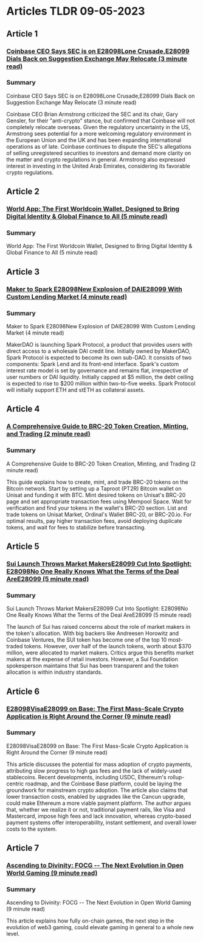 # Articles TLDR  09-05-2023

## Article 1
### [Coinbase CEO Says SEC is on E28098Lone Crusade,E28099 Dials Back on Suggestion Exchange May Relocate (3 minute read)](https://tldr.tech)
### Summary 
 Coinbase CEO Says SEC is on E28098Lone Crusade,E28099 Dials Back on Suggestion Exchange May Relocate (3 minute read)

Coinbase CEO Brian Armstrong criticized the SEC and its chair, Gary Gensler, for their "anti-crypto" stance, but confirmed that Coinbase will not completely relocate overseas. Given the regulatory uncertainty in the US, Armstrong sees potential for a more welcoming regulatory environment in the European Union and the UK and has been expanding international operations as of late. Coinbase continues to dispute the SEC's allegations of selling unregistered securities to investors and demand more clarity on the matter and crypto regulations in general. Armstrong also expressed interest in investing in the United Arab Emirates, considering its favorable crypto regulations.

## Article 2
### [World App: The First Worldcoin Wallet, Designed to Bring Digital Identity & Global Finance to All (5 minute read)](https://tldr.tech)
### Summary 
 World App: The First Worldcoin Wallet, Designed to Bring Digital Identity & Global Finance to All (5 minute read)

## Article 3
### [Maker to Spark E28098New Explosion of DAIE28099 With Custom Lending Market (4 minute read)](https://tldr.tech)
### Summary 
 Maker to Spark E28098New Explosion of DAIE28099 With Custom Lending Market (4 minute read)

MakerDAO is launching Spark Protocol, a product that provides users with direct access to a wholesale DAI credit line. Initially owned by MakerDAO, Spark Protocol is expected to become its own sub-DAO. It consists of two components: Spark Lend and its front-end interface. Spark's custom interest rate model is set by governance and remains flat, irrespective of user numbers or DAI liquidity. Initially capped at $5 million, the debt ceiling is expected to rise to $200 million within two-to-five weeks. Spark Protocol will initially support ETH and stETH as collateral assets.

## Article 4
### [A Comprehensive Guide to BRC-20 Token Creation, Minting, and Trading (2 minute read)](https://tldr.tech)
### Summary 
 A Comprehensive Guide to BRC-20 Token Creation, Minting, and Trading (2 minute read)

This guide explains how to create, mint, and trade BRC-20 tokens on the Bitcoin network. Start by setting up a Taproot (PT2R) Bitcoin wallet on Unisat and funding it with BTC. Mint desired tokens on Unisat's BRC-20 page and set appropriate transaction fees using Mempool Space. Wait for verification and find your tokens in the wallet's BRC-20 section. List and trade tokens on Unisat Market, Ordinal's Wallet BRC-20, or BRC-20.io. For optimal results, pay higher transaction fees, avoid deploying duplicate tokens, and wait for fees to stabilize before transacting.

## Article 5
### [Sui Launch Throws Market MakersE28099 Cut Into Spotlight: E28098No One Really Knows What the Terms of the Deal AreE28099 (5 minute read)](https://tldr.tech)
### Summary 
 Sui Launch Throws Market MakersE28099 Cut Into Spotlight: E28098No One Really Knows What the Terms of the Deal AreE28099 (5 minute read)

The launch of Sui has raised concerns about the role of market makers in the token's allocation. With big backers like Andreesen Horowitz and Coinbase Ventures, the SUI token has become one of the top 10 most-traded tokens. However, over half of the launch tokens, worth about $370 million, were allocated to market makers. Critics argue this benefits market makers at the expense of retail investors. However, a Sui Foundation spokesperson maintains that Sui has been transparent and the token allocation is within industry standards.

## Article 6
### [E28098VisaE28099 on Base: The First Mass-Scale Crypto Application is Right Around the Corner (9 minute read)](https://tldr.tech)
### Summary 
 E28098VisaE28099 on Base: The First Mass-Scale Crypto Application is Right Around the Corner (9 minute read)

This article discusses the potential for mass adoption of crypto payments, attributing slow progress to high gas fees and the lack of widely-used stablecoins. Recent developments, including USDC, Ethereum's rollup-centric roadmap, and the Coinbase Base platform, could be laying the groundwork for mainstream crypto adoption. The article also claims that lower transaction costs, enabled by upgrades like the Cancun upgrade, could make Ethereum a more viable payment platform. The author argues that, whether we realize it or not, traditional payment rails, like Visa and Mastercard, impose high fees and lack innovation, whereas crypto-based payment systems offer interoperability, instant settlement, and overall lower costs to the system.

## Article 7
### [Ascending to Divinity: FOCG -- The Next Evolution in Open World Gaming (9 minute read)](https://tldr.tech)
### Summary 
 Ascending to Divinity: FOCG -- The Next Evolution in Open World Gaming (9 minute read)

This article explains how fully on-chain games, the next step in the evolution of web3 gaming, could elevate gaming in general to a whole new level.


